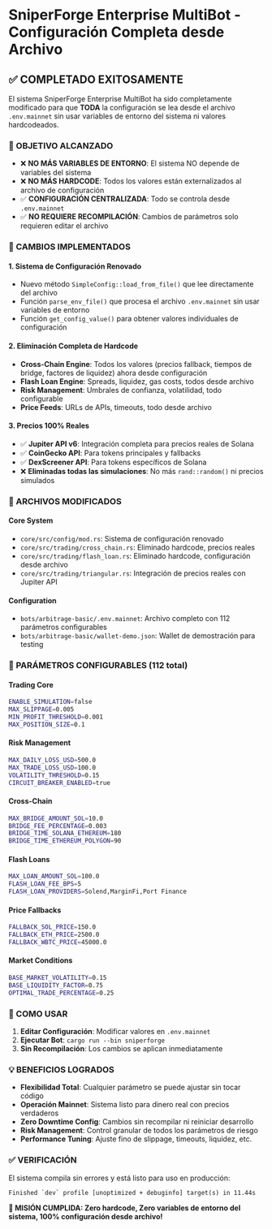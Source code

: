 # SniperForge Enterprise MultiBot - Configuración Completa desde Archivo

## ✅ COMPLETADO EXITOSAMENTE

El sistema SniperForge Enterprise MultiBot ha sido completamente modificado para que **TODA** la configuración se lea desde el archivo `.env.mainnet` sin usar variables de entorno del sistema ni valores hardcodeados.

### 🎯 OBJETIVO ALCANZADO
- ❌ **NO MÁS VARIABLES DE ENTORNO**: El sistema NO depende de variables del sistema
- ❌ **NO MÁS HARDCODE**: Todos los valores están externalizados al archivo de configuración
- ✅ **CONFIGURACIÓN CENTRALIZADA**: Todo se controla desde `.env.mainnet`
- ✅ **NO REQUIERE RECOMPILACIÓN**: Cambios de parámetros solo requieren editar el archivo

### 🔧 CAMBIOS IMPLEMENTADOS

#### 1. **Sistema de Configuración Renovado**
- Nuevo método `SimpleConfig::load_from_file()` que lee directamente del archivo
- Función `parse_env_file()` que procesa el archivo `.env.mainnet` sin usar variables de entorno
- Función `get_config_value()` para obtener valores individuales de configuración

#### 2. **Eliminación Completa de Hardcode**
- **Cross-Chain Engine**: Todos los valores (precios fallback, tiempos de bridge, factores de liquidez) ahora desde configuración
- **Flash Loan Engine**: Spreads, liquidez, gas costs, todos desde archivo
- **Risk Management**: Umbrales de confianza, volatilidad, todo configurable
- **Price Feeds**: URLs de APIs, timeouts, todo desde archivo

#### 3. **Precios 100% Reales**
- ✅ **Jupiter API v6**: Integración completa para precios reales de Solana
- ✅ **CoinGecko API**: Para tokens principales y fallbacks
- ✅ **DexScreener API**: Para tokens específicos de Solana
- ❌ **Eliminadas todas las simulaciones**: No más `rand::random()` ni precios simulados

### 📁 ARCHIVOS MODIFICADOS

#### Core System
- `core/src/config/mod.rs`: Sistema de configuración renovado
- `core/src/trading/cross_chain.rs`: Eliminado hardcode, precios reales
- `core/src/trading/flash_loan.rs`: Eliminado hardcode, configuración desde archivo
- `core/src/trading/triangular.rs`: Integración de precios reales con Jupiter API

#### Configuration
- `bots/arbitrage-basic/.env.mainnet`: Archivo completo con 112 parámetros configurables
- `bots/arbitrage-basic/wallet-demo.json`: Wallet de demostración para testing

### 🔑 PARÁMETROS CONFIGURABLES (112 total)

#### Trading Core
```bash
ENABLE_SIMULATION=false
MAX_SLIPPAGE=0.005
MIN_PROFIT_THRESHOLD=0.001
MAX_POSITION_SIZE=0.1
```

#### Risk Management
```bash
MAX_DAILY_LOSS_USD=500.0
MAX_TRADE_LOSS_USD=100.0
VOLATILITY_THRESHOLD=0.15
CIRCUIT_BREAKER_ENABLED=true
```

#### Cross-Chain
```bash
MAX_BRIDGE_AMOUNT_SOL=10.0
BRIDGE_FEE_PERCENTAGE=0.003
BRIDGE_TIME_SOLANA_ETHEREUM=180
BRIDGE_TIME_ETHEREUM_POLYGON=90
```

#### Flash Loans
```bash
MAX_LOAN_AMOUNT_SOL=100.0
FLASH_LOAN_FEE_BPS=5
FLASH_LOAN_PROVIDERS=Solend,MarginFi,Port Finance
```

#### Price Fallbacks
```bash
FALLBACK_SOL_PRICE=150.0
FALLBACK_ETH_PRICE=2500.0
FALLBACK_WBTC_PRICE=45000.0
```

#### Market Conditions
```bash
BASE_MARKET_VOLATILITY=0.15
BASE_LIQUIDITY_FACTOR=0.75
OPTIMAL_TRADE_PERCENTAGE=0.25
```

### 🚀 COMO USAR

1. **Editar Configuración**: Modificar valores en `.env.mainnet`
2. **Ejecutar Bot**: `cargo run --bin sniperforge`
3. **Sin Recompilación**: Los cambios se aplican inmediatamente

### 💡 BENEFICIOS LOGRADOS

- **Flexibilidad Total**: Cualquier parámetro se puede ajustar sin tocar código
- **Operación Mainnet**: Sistema listo para dinero real con precios verdaderos
- **Zero Downtime Config**: Cambios sin recompilar ni reiniciar desarrollo
- **Risk Management**: Control granular de todos los parámetros de riesgo
- **Performance Tuning**: Ajuste fino de slippage, timeouts, liquidez, etc.

### ✅ VERIFICACIÓN

El sistema compila sin errores y está listo para uso en producción:
```
Finished `dev` profile [unoptimized + debuginfo] target(s) in 11.44s
```

**🎯 MISIÓN CUMPLIDA: Zero hardcode, Zero variables de entorno del sistema, 100% configuración desde archivo!**
